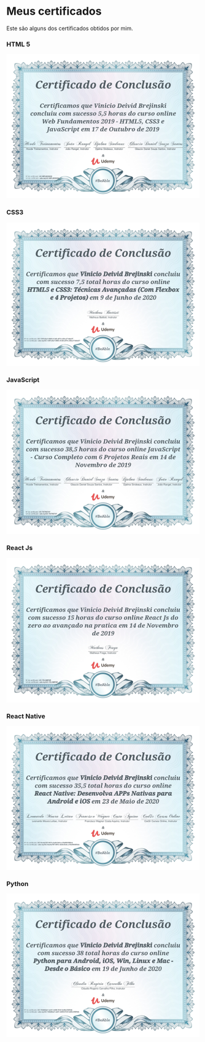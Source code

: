 # Meus certificados
Este são alguns dos certificados obtidos por mim.

### HTML 5
 ![](curso-web.jpg)

### CSS3
![](curso-css3.jpg)

### JavaScript
![](curso-javascript.jpg)

### React Js
![](curso-react.jpg)

### React Native
![](curso-react-native.jpg)

### Python
![](curso-python.jpg)